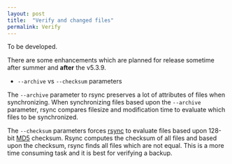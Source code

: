 ```yaml
---
layout: post
title:  "Verify and changed files"
permalink: Verify
---
```

To be developed.

There are some enhancements which are planned for release sometime after summer and **after** the v5.3.9.
- `--archive` vs `--checksum` parameters

The `--archive` parameter to rsync preserves a lot of attributes of files when synchronizing. When synchronizing files based upon the `--archive` parameter, rsync compares filesize and modification time to evaluate which files to be synchronized.

The `--checksum` parameters forces [rsync](https://en.wikipedia.org/wiki/Rsync) to evaluate files based upon 128-bit [MD5](https://en.wikipedia.org/wiki/MD5) checksum. Rsync computes the checksum of all files and based upon the checksum, rsync finds all files which are not equal. This is a more time consuming task and it is best for verifying a backup.
